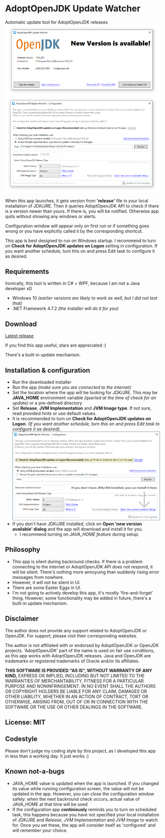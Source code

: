 # AdoptOpenJDK Update Watcher
Automatic update tool for AdoptOpenJDK releases
![Update Dialog](/docs/update_dialog.png?raw=true)
![Config Dialog](/docs/config_dialog.png?raw=true)

When this app launches, it gets version from **'release'** file in your local installation of JDK/JRE.
Then it queries AdoptOpenJDK API to check if there is a version newer than yours. 
If there is, you will be notified. Otherwise app quits without showing any windows or alerts.

Configuration window will appear only on first run or if something goes wrong or you have explicitly called it by the corresponding shortcut.

This app is best designed to run on Windows startup. I recommend to turn on **Check for AdoptOpenJDK updates on Logon** setting in configuration. If you want another schedule, turn this on and press Edit task to configure it as desired.


## Requirements
Ironically, this tool is written in C# + WPF, because I am not a Java developer xD
* Windows 10 _(earlier versions are likely to work as well, but I did not test that)_
* .NET Framework 4.7.2 _(the installer will do it for you)_

## Download
[Latest release](https://github.com/tushev/aojdk-updatewatcher/releases)

If you find this app useful, stars are appreciated :)

There's a built-in update mechanism. 

## Installation & configuration
* Run the downloaded installer
* Run the app _(make sure you are connected to the internet)_
* Set the location where the app will be looking for JDK/JRE. This may be **JAVA_HOME** environment variable _(queried at the time of check for an update)_ or a pre-defined directory
* Set **Release**, **JVM Implementation** and **JVM Image type**. If not sure, read provided hints or use default values.
* It is recommended to turn on **Check for AdoptOpenJDK updates on Logon**. _(If you want another schedule, turn this on and press Edit task to configure it as desired)._
![First Run](/docs/first_run.png?raw=true)
* If you don't have JDK/JRE installed, click on **Open 'new version available' dialog** and the app will download and install it for you. 
     * I recommend turning on _JAVA_HOME feature_ during setup.


## Philosophy
* This app is silent during backround checks. If there is a problem connecting to the internet or AdoptOpenJDK API does not respond, it will be silent. There's nothing more annoyuing than suddenly rising error messages from nowhere.
* However, it will not be silent in UI.
* There are some Easter Eggs in UI.
* I'm not going to actively develop this app, it's mostly 'fire-and-forget' thing. However, some functionality may be added in future, there's a built-in update mechanism.

## Disclaimer
The author does not provide any support related to AdoptOpenJDK or OpenJDK. 
For support, please visit their corresponding websites.

The author is not affiliated with or endorsed by AdoptOpenJDK or OpenJDK projects.
'AdoptOpenJDK' part of the name is used on fair use conditions, as this app works with AdoptOpenJDK releases. Java and OpenJDK are trademarks or registered trademarks of Oracle and/or its affiliates.

**THIS SOFTWARE IS PROVIDED "AS IS", WITHOUT WARRANTY OF ANY KIND,**
EXPRESS OR IMPLIED, INCLUDING BUT NOT LIMITED TO THE WARRANTIES OF MERCHANTABILITY, FITNESS FOR A PARTICULAR PURPOSE AND NONINFRINGEMENT. 
IN NO EVENT SHALL THE AUTHORS OR COPYRIGHT HOLDERS BE LIABLE FOR ANY CLAIM, DAMAGES OR OTHER LIABILITY, WHETHER IN AN ACTION OF CONTRACT, TORT OR OTHERWISE, ARISING FROM, OUT OF OR IN CONNECTION WITH THE SOFTWARE OR THE USE OR OTHER DEALINGS IN THE SOFTWARE.

## License: MIT

## Codestyle
Please don't judge my coding style by this project, as I developed this app in less than a working day. It just works :)


## Known not-a-bugs
* JAVA_HOME value is updated when the app is launched. If you changed its value while running configuration screen, the value will not be updated in the app. However, you can close the configuration window safely: when the next backround check occurs, actual value of JAVA_HOME at that time will be used 
* If the configuration app **continiously** reminds you to turn on scheduled task, this happens because you have not specified your local installation of JDK/JRE and *Release*, *JVM Implementation* and *JVM Image* to watch for. Once you set these, the app will consider itself as 'configured' and will remember your choice.
